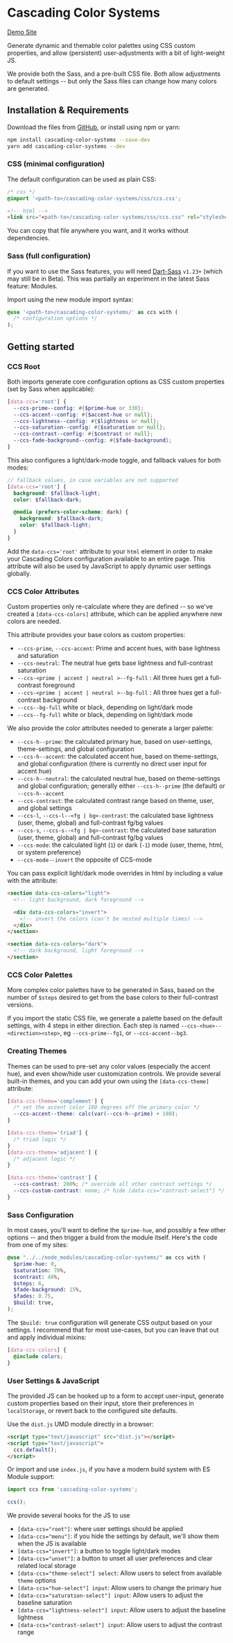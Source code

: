 # Cascading Color Systems

[Demo Site](https://cascading-colors.netlify.com/)

Generate dynamic and themable color palettes using CSS custom properties,
and allow (persistent) user-adjustments with a bit of light-weight JS.

We provide both the Sass,
and a pre-built CSS file.
Both allow adjustments to default settings --
but only the Sass files can change how many colors are generated.

## Installation & Requirements

Download the files from [GitHub][gh],
or install using npm or yarn:

```bash
npm install cascading-color-systems --save-dev
yarn add cascading-color-systems --dev
```

### CSS (minimal configuration)

The default configuration can be used as plain CSS:

```css
/* css */
@import '<path-to>/cascading-color-systems/css/ccs.css';
```

```html
<!-- html -->
<link src="<path-to>/cascading-color-systems/css/ccs.css" rel="stylesheet" />
```

You can copy that file anywhere you want,
and it works without dependencies.

### Sass (full configuration)

If you want to use the Sass features,
you will need [Dart-Sass][sass] `v1.23+`
(which may still be in Beta).
This was partially an experiment
in the latest Sass feature: Modules.

Import using the new module import syntax:

```scss
@use '<path-to>/cascading-color-systems/' as ccs with (
  /* configuration options */
);
```

[gh]: https://github.com/mirisuzanne/cascading-color-system/
[sass]: https://www.npmjs.com/package/sass

## Getting started

### CCS Root

Both imports generate
core configuration options
as CSS custom properties
(set by Sass when applicable):

```scss
[data-ccs='root'] {
  --ccs-prime--config: #{$prime-hue or 330};
  --ccs-accent--config: #{$accent-hue or null};
  --ccs-lightness--config: #{$lightness or null};
  --ccs-saturation--config: #{$saturation or null};
  --ccs-contrast--config: #{$contrast or null};
  --ccs-fade-background--config: #{$fade-background};
}
```

This also configures a light/dark-mode toggle,
and fallback values for both modes:

```scss
// fallback values, in case variables are not supported
[data-ccs='root'] {
  background: $fallback-light;
  color: $fallback-dark;

  @media (prefers-color-scheme: dark) {
    background: $fallback-dark;
    color: $fallback-light;
  }
}
```

Add the `data-ccs='root'` attribute to your `html` element
in order to make your Cascading Colors configuration
available to an entire page.
This attribute will also be used by JavaScript
to apply dynamic user settings globally.

### CCS Color Attributes

Custom properties only re-calculate
where they are defined --
so we've created a
`[data-ccs-colors]` attribute,
which can be applied anywhere
new colors are needed.

This attribute provides your base colors as custom properties:

- `--ccs-prime`, `--ccs-accent`:
  Prime and accent hues, with base lightness and saturation
- `--ccs-neutral`:
  The neutral hue gets base lightness
  and full-contrast saturation
- `--ccs-<prime | accent | neutral >--fg-full` :
  All three hues get a full-contrast foreground
- `--ccs-<prime | accent | neutral >--bg-full` :
  All three hues get a full-contrast background
- `--ccs--bg-full` white or black, depending on light/dark mode
- `--ccs--fg-full` white or black, depending on light/dark mode

We also provide the color attributes needed
to generate a larger palette:

- `--ccs-h--prime`:
  the calculated primary hue,
  based on user-settings, theme-settings, and global configuration
- `--ccs-h--accent`:
  the calculated accent hue,
  based on theme-settings, and global configuration
  (there is currently no direct user input for accent hue)
- `--ccs-h--neutral`:
  the calculated neutral hue,
  based on theme-settings and global configuration;
  generally either `--ccs-h--prime` (the default)
  or `--ccs-h--accent`
- `--ccs-contrast`:
  the calculated contrast range
  based on theme, user, and global settings
- `--ccs-l`, `--ccs-l--<fg | bg>-contrast`:
  the calculated base lightness (user, theme, global)
  and full-contrast fg/bg values
- `--ccs-s`, `--ccs-s--<fg | bg>-contrast`:
  the calculated base saturation (user, theme, global)
  and full-contrast fg/bg values
- `--ccs-mode`:
  the calculated light (`1`) or dark (`-1`) mode
  (user, theme, html, or system preference)
- `--ccs-mode--invert` the opposite of CCS-mode

You can pass explicit light/dark mode overrides in html
by including a value with the attribute:

```html
<section data-ccs-colors="light">
  <!-- light background, dark foreground -->

  <div data-ccs-colors="invert">
    <!-- invert the colors (can't be nested multiple times) -->
  </div>
</section>

<section data-ccs-colors="dark">
  <!-- dark background, light foreground -->
</section>
```

### CCS Color Palettes

More complex color palettes have to be generated in Sass,
based on the number of `$steps` desired
to get from the base colors to their full-contrast versions.

If you import the static CSS file,
we generate a palette based on the default settings,
with 4 steps in either direction.
Each step is named `--ccs-<hue>--<direction><step>`,
eg `--ccs-prime--fg1`, or `--ccs-accent--bg3`.

### Creating Themes

Themes can be used to pre-set any color values
(especially the accent hue),
and even show/hide user customization controls.
We provide several built-in themes,
and you can add your own
using the `[data-ccs-theme]` attribute:

```scss
[data-ccs-theme='complement'] {
  /* set the accent color 180 degrees off the primary color */
  --ccs-accent--theme: calc(var(--ccs-h--prime) + 180);
}

[data-ccs-theme='triad'] {
  /* triad logic */
}
[data-ccs-theme='adjacent'] {
  /* adjacent logic */
}

[data-ccs-theme='contrast'] {
  --ccs-contrast: 200%; /* override all other contrast settings */
  --ccs-custom-contrast: none; /* hide [data-ccs="contrast-select"] */
}
```

### Sass Configuration

In most cases,
you'll want to define the `$prime-hue`,
and possibly a few other options --
and then trigger a build from the module itself.
Here's the code from one of my sites:

```scss
@use "../../node_modules/cascading-color-systems/" as ccs with (
  $prime-hue: 0,
  $saturation: 70%,
  $contrast: 48%,
  $steps: 6,
  $fade-background: 15%,
  $fades: 0.75,
  $build: true,
);
```

The `$build: true` configuration
will generate CSS output based on your settings.
I recommend that for most use-cases,
but you can leave that out
and apply individual mixins:

```scss
[data-ccs-colors] {
  @include colors;
}
```

### User Settings & JavaScript

The provided JS
can be hooked up to a form
to accept user-input,
generate custom properties based on their input,
store their preferences in `localStorage`,
or revert back to the configured site defaults.

Use the `dist.js` UMD module directly in a browser:

```html
<script type="text/javascript" src="dist.js"></script>
<script type="text/javascript">
  ccs.default();
</script>
```

Or import and use `index.js`,
if you have a modern build system with ES Module support:

```js
import ccs from 'cascading-color-systems';

ccs();
```

We provide several hooks for the JS to use

- `[data-ccs="root"]`:
  where user settings should be applied
- `[data-ccs="menu"]`:
  if you hide the settings by default,
  we'll show them when the JS is available
- `[data-ccs="invert"]`:
  a button to toggle light/dark modes
- `[data-ccs="unset"]`:
  a button to unset all user preferences
  and clear related local storage
- `[data-ccs="theme-select"] select`:
  Allow users to select from available `theme` options
- `[data-ccs="hue-select"] input`:
  Allow users to change the primary hue
- `[data-ccs="saturation-select"] input`:
  Allow users to adjust the baseline saturation
- `[data-ccs="lightness-select"] input`:
  Allow users to adjust the baseline lightness
- `[data-ccs="contrast-select"] input`:
  Allow users to adjust the contrast range
